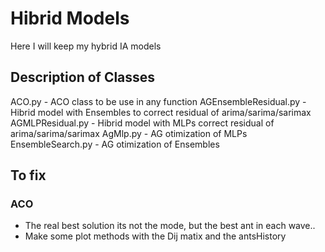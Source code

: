 # Hibrid Models

Here I will keep my hybrid IA models

## Description of Classes

ACO.py - ACO class to be use in any function
AGEnsembleResidual.py - Hibrid model with Ensembles to correct residual of arima/sarima/sarimax 
AGMLPResidual.py - Hibrid model with MLPs correct residual of arima/sarima/sarimax 
AgMlp.py - AG otimization of MLPs
EnsembleSearch.py - AG otimization of Ensembles

## To fix

### ACO

* The real best solution its not the mode, but the best ant in each wave..
* Make some plot methods with the Dij matix and the antsHistory
